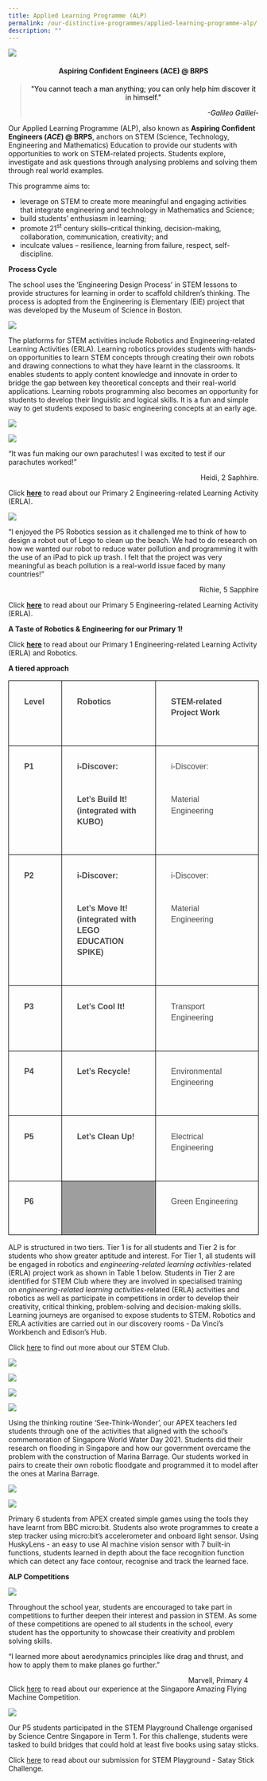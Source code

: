 ```yaml
---
title: Applied Learning Programme (ALP)
permalink: /our-distinctive-programmes/applied-learning-programme-alp/
description: ""
---
```

![](/images/2023%20Photos/alp%20-%20banner.JPG)
<h4 style="text-align: center;"><strong>Aspiring Confident Engineers (ACE) @ BRPS</strong></h4>
<blockquote>
<p style="text-align: center;"><span style="color: #000000;">"You cannot teach a man anything; you can only help him discover it in himself."</span></p>
<p style="text-align: right;"><span style="color: #000000;"><em>-Galileo Galilei-</em></span></p>
</blockquote>
<p>Our Applied Learning Programme (ALP), also known as&nbsp;<strong>Aspiring Confident Engineers (</strong><strong><em>ACE</em></strong><strong>) @ BRPS</strong>, anchors on STEM (Science, Technology, Engineering and Mathematics) Education to provide our students with opportunities to work on STEM-related projects. Students explore, investigate and ask questions through analysing problems and solving them through real world examples.</p>
<p>This programme aims to:</p>
<ul>
<li>leverage on STEM to create more meaningful and engaging activities that integrate engineering and technology in Mathematics and Science;</li>
<li>build students’ enthusiasm in learning;</li>
<li>promote 21<sup>st</sup>&nbsp;century skills ̶ critical thinking, decision-making, collaboration, communication, creativity; and</li>
<li>inculcate values – resilience, learning from failure, respect, self-discipline.</li>
</ul>
<p><strong>Process Cycle</strong></p>
<p>The school uses the ‘Engineering Design Process’ in STEM lessons to provide structures for learning in order to scaffold children’s thinking. The process is adopted from the Engineering is Elementary (EiE) project that was developed by the Museum of Science in Boston.</p>
<img src="/images/Capture-7.jpg">
<p>The platforms for STEM activities include Robotics and Engineering-related Learning Activities (ERLA). Learning robotics provides students with hands-on opportunities to learn STEM concepts through creating their own robots and drawing connections to what they have learnt in the classrooms. It enables students to apply content knowledge and innovate in order to bridge the gap between key theoretical concepts and their real-world applications. Learning robots programming also becomes an opportunity for students to develop their linguistic and logical skills. It is a fun and simple way to get students exposed to basic engineering concepts at an early age.</p>

![](/images/2023%20Photos/alp%20-%202a.jpg)

![](/images/2023%20Photos/alp%20-%202b.jpg)

<p>“It was fun making our own parachutes! I was excited to test if our parachutes worked!”</p>
<p style="text-align: right;">Heidi, 2 Saphhire.</p>
<p>Click&nbsp;<strong><a href="/departments/junior-primary/">here</a></strong>&nbsp;to read about our Primary 2 Engineering-related Learning Activity (ERLA).</p>

![](/images/2023%20Photos/alp%20-%203.jpg)

<p>“I enjoyed the P5 Robotics session as it challenged me to think of how to design a robot out of Lego to clean up the beach. We had to do research on how we wanted our robot to reduce water pollution and programming it with the use of an iPad to pick up trash. I felt that the project was very meaningful as beach pollution is a real-world issue faced by many countries!”</p>
<p style="text-align: right;">Richie, 5 Sapphire</p>
<p>Click&nbsp;<strong><a href="/2021/04/28/engineering-related-learning-activities-erla-and-robotics/">here</a></strong>&nbsp;to read about our Primary 5 Engineering-related Learning Activity (ERLA).
	
</p><p><strong>A Taste of Robotics &amp; Engineering for our Primary 1!</strong></p>
<p>Click&nbsp;<strong><a href="/2021/10/06/a-taste-of-robotics-engineering-for-our-primary-1/">here</a></strong>&nbsp;to read about our Primary 1 Engineering-related Learning Activity (ERLA) and Robotics.</p>

<p><strong>A tiered approach</strong></p>

<table style="border:none;border-collapse:collapse;"><colgroup><col width="111"><col width="231"><col width="261"></colgroup><tbody><tr style="height:30pt"><td style="border-left:solid #000000 0.6666667500000001pt;border-right:solid #000000 0.6666667500000001pt;border-bottom:solid #000000 0.6666667500000001pt;border-top:solid #000000 0.6666667500000001pt;vertical-align:top;padding:8pt 8pt 8pt 8pt;overflow:hidden;overflow-wrap:break-word;"><p style="line-height:1.38;margin-left: 15pt;margin-right: 15pt;margin-top:15pt;margin-bottom:33pt;" dir="ltr"><span style="font-size:12pt;font-family:Arial;color:#484848;background-color:transparent;font-weight:700;font-style:normal;font-variant:normal;text-decoration:none;vertical-align:baseline;white-space:pre;white-space:pre-wrap;">Level</span></p></td><td style="border-left:solid #000000 0.6666667500000001pt;border-right:solid #000000 0.6666667500000001pt;border-bottom:solid #000000 0.6666667500000001pt;border-top:solid #000000 0.6666667500000001pt;vertical-align:top;padding:8pt 8pt 8pt 8pt;overflow:hidden;overflow-wrap:break-word;"><p style="line-height:1.38;margin-left: 15pt;margin-right: 15pt;margin-top:15pt;margin-bottom:33pt;" dir="ltr"><span style="font-size:12pt;font-family:Arial;color:#484848;background-color:transparent;font-weight:700;font-style:normal;font-variant:normal;text-decoration:none;vertical-align:baseline;white-space:pre;white-space:pre-wrap;">Robotics</span></p></td><td style="border-left:solid #000000 0.6666667500000001pt;border-right:solid #000000 0.6666667500000001pt;border-bottom:solid #000000 0.6666667500000001pt;border-top:solid #000000 0.6666667500000001pt;vertical-align:top;padding:8pt 8pt 8pt 8pt;overflow:hidden;overflow-wrap:break-word;"><p style="line-height:1.38;margin-left: 15pt;margin-right: 15pt;margin-top:15pt;margin-bottom:33pt;" dir="ltr"><span style="font-size:12pt;font-family:Arial;color:#484848;background-color:transparent;font-weight:700;font-style:normal;font-variant:normal;text-decoration:none;vertical-align:baseline;white-space:pre;white-space:pre-wrap;">STEM-related Project Work</span></p></td></tr><tr style="height:30pt"><td style="border-left:solid #000000 0.6666667500000001pt;border-right:solid #000000 0.6666667500000001pt;border-bottom:solid #000000 0.6666667500000001pt;border-top:solid #000000 0.6666667500000001pt;vertical-align:top;padding:8pt 8pt 8pt 8pt;overflow:hidden;overflow-wrap:break-word;"><p style="line-height:1.38;margin-left: 15pt;margin-right: 15pt;margin-top:15pt;margin-bottom:33pt;" dir="ltr"><span style="font-size:12pt;font-family:Arial;color:#484848;background-color:transparent;font-weight:700;font-style:normal;font-variant:normal;text-decoration:none;vertical-align:baseline;white-space:pre;white-space:pre-wrap;">P1</span></p></td><td style="border-left:solid #000000 0.6666667500000001pt;border-right:solid #000000 0.6666667500000001pt;border-bottom:solid #000000 0.6666667500000001pt;border-top:solid #000000 0.6666667500000001pt;vertical-align:top;padding:8pt 8pt 8pt 8pt;overflow:hidden;overflow-wrap:break-word;"><p style="line-height:1.38;margin-left: 15pt;margin-right: 15pt;margin-top:15pt;margin-bottom:33pt;" dir="ltr"><span style="font-size:12pt;font-family:Arial;color:#484848;background-color:transparent;font-weight:700;font-style:normal;font-variant:normal;text-decoration:none;vertical-align:baseline;white-space:pre;white-space:pre-wrap;">i-Discover:</span></p><p style="line-height:1.38;margin-left: 15pt;margin-right: 15pt;margin-top:15pt;margin-bottom:33pt;" dir="ltr"><span style="font-size:12pt;font-family:Arial;color:#484848;background-color:transparent;font-weight:700;font-style:normal;font-variant:normal;text-decoration:none;vertical-align:baseline;white-space:pre;white-space:pre-wrap;">Let’s Build It! (integrated with KUBO)</span></p></td><td style="border-left:solid #000000 0.6666667500000001pt;border-right:solid #000000 0.6666667500000001pt;border-bottom:solid #000000 0.6666667500000001pt;border-top:solid #000000 0.6666667500000001pt;vertical-align:top;padding:8pt 8pt 8pt 8pt;overflow:hidden;overflow-wrap:break-word;"><p style="line-height:1.38;margin-left: 15pt;margin-right: 15pt;margin-top:15pt;margin-bottom:33pt;" dir="ltr"><span style="font-size:12pt;font-family:Arial;color:#484848;background-color:transparent;font-weight:400;font-style:normal;font-variant:normal;text-decoration:none;vertical-align:baseline;white-space:pre;white-space:pre-wrap;">i-Discover:</span></p><p style="line-height:1.38;margin-left: 15pt;margin-right: 15pt;margin-top:15pt;margin-bottom:33pt;" dir="ltr"><span style="font-size:12pt;font-family:Arial;color:#484848;background-color:transparent;font-weight:400;font-style:normal;font-variant:normal;text-decoration:none;vertical-align:baseline;white-space:pre;white-space:pre-wrap;">Material Engineering</span></p></td></tr><tr style="height:30pt"><td style="border-left:solid #000000 0.6666667500000001pt;border-right:solid #000000 0.6666667500000001pt;border-bottom:solid #000000 0.6666667500000001pt;border-top:solid #000000 0.6666667500000001pt;vertical-align:top;padding:8pt 8pt 8pt 8pt;overflow:hidden;overflow-wrap:break-word;"><p style="line-height:1.38;margin-left: 15pt;margin-right: 15pt;margin-top:15pt;margin-bottom:33pt;" dir="ltr"><span style="font-size:12pt;font-family:Arial;color:#484848;background-color:transparent;font-weight:700;font-style:normal;font-variant:normal;text-decoration:none;vertical-align:baseline;white-space:pre;white-space:pre-wrap;">P2</span></p></td><td style="border-left:solid #000000 0.6666667500000001pt;border-right:solid #000000 0.6666667500000001pt;border-bottom:solid #000000 0.6666667500000001pt;border-top:solid #000000 0.6666667500000001pt;vertical-align:top;padding:8pt 8pt 8pt 8pt;overflow:hidden;overflow-wrap:break-word;"><p style="line-height:1.38;margin-left: 15pt;margin-right: 15pt;margin-top:15pt;margin-bottom:33pt;" dir="ltr"><span style="font-size:12pt;font-family:Arial;color:#484848;background-color:transparent;font-weight:700;font-style:normal;font-variant:normal;text-decoration:none;vertical-align:baseline;white-space:pre;white-space:pre-wrap;">i-Discover:</span></p><p style="line-height:1.38;margin-left: 15pt;margin-right: 15pt;margin-top:15pt;margin-bottom:33pt;" dir="ltr"><span style="font-size:12pt;font-family:Arial;color:#484848;background-color:transparent;font-weight:700;font-style:normal;font-variant:normal;text-decoration:none;vertical-align:baseline;white-space:pre;white-space:pre-wrap;">Let’s Move It! (integrated with LEGO EDUCATION SPIKE)</span></p></td><td style="border-left:solid #000000 0.6666667500000001pt;border-right:solid #000000 0.6666667500000001pt;border-bottom:solid #000000 0.6666667500000001pt;border-top:solid #000000 0.6666667500000001pt;vertical-align:top;padding:8pt 8pt 8pt 8pt;overflow:hidden;overflow-wrap:break-word;"><p style="line-height:1.38;margin-left: 15pt;margin-right: 15pt;margin-top:15pt;margin-bottom:33pt;" dir="ltr"><span style="font-size:12pt;font-family:Arial;color:#484848;background-color:transparent;font-weight:400;font-style:normal;font-variant:normal;text-decoration:none;vertical-align:baseline;white-space:pre;white-space:pre-wrap;">i-Discover:</span></p><p style="line-height:1.38;margin-left: 15pt;margin-right: 15pt;margin-top:15pt;margin-bottom:33pt;" dir="ltr"><span style="font-size:12pt;font-family:Arial;color:#484848;background-color:transparent;font-weight:400;font-style:normal;font-variant:normal;text-decoration:none;vertical-align:baseline;white-space:pre;white-space:pre-wrap;">Material Engineering</span></p></td></tr><tr style="height:30pt"><td style="border-left:solid #000000 0.6666667500000001pt;border-right:solid #000000 0.6666667500000001pt;border-bottom:solid #000000 0.6666667500000001pt;border-top:solid #000000 0.6666667500000001pt;vertical-align:top;padding:8pt 8pt 8pt 8pt;overflow:hidden;overflow-wrap:break-word;"><p style="line-height:1.38;margin-left: 15pt;margin-right: 15pt;margin-top:15pt;margin-bottom:33pt;" dir="ltr"><span style="font-size:12pt;font-family:Arial;color:#484848;background-color:transparent;font-weight:700;font-style:normal;font-variant:normal;text-decoration:none;vertical-align:baseline;white-space:pre;white-space:pre-wrap;">P3</span></p></td><td style="border-left:solid #000000 0.6666667500000001pt;border-right:solid #000000 0.6666667500000001pt;border-bottom:solid #000000 0.6666667500000001pt;border-top:solid #000000 0.6666667500000001pt;vertical-align:top;padding:8pt 8pt 8pt 8pt;overflow:hidden;overflow-wrap:break-word;"><p style="line-height:1.38;margin-left: 15pt;margin-right: 15pt;margin-top:15pt;margin-bottom:33pt;" dir="ltr"><span style="font-size:12pt;font-family:Arial;color:#484848;background-color:transparent;font-weight:700;font-style:normal;font-variant:normal;text-decoration:none;vertical-align:baseline;white-space:pre;white-space:pre-wrap;">Let’s Cool It!</span></p></td><td style="border-left:solid #000000 0.6666667500000001pt;border-right:solid #000000 0.6666667500000001pt;border-bottom:solid #000000 0.6666667500000001pt;border-top:solid #000000 0.6666667500000001pt;vertical-align:top;padding:8pt 8pt 8pt 8pt;overflow:hidden;overflow-wrap:break-word;"><p style="line-height:1.38;margin-left: 15pt;margin-right: 15pt;margin-top:15pt;margin-bottom:33pt;" dir="ltr"><span style="font-size:12pt;font-family:Arial;color:#484848;background-color:transparent;font-weight:400;font-style:normal;font-variant:normal;text-decoration:none;vertical-align:baseline;white-space:pre;white-space:pre-wrap;">Transport Engineering</span></p></td></tr><tr style="height:30pt"><td style="border-left:solid #000000 0.6666667500000001pt;border-right:solid #000000 0.6666667500000001pt;border-bottom:solid #000000 0.6666667500000001pt;border-top:solid #000000 0.6666667500000001pt;vertical-align:top;padding:8pt 8pt 8pt 8pt;overflow:hidden;overflow-wrap:break-word;"><p style="line-height:1.38;margin-left: 15pt;margin-right: 15pt;margin-top:15pt;margin-bottom:33pt;" dir="ltr"><span style="font-size:12pt;font-family:Arial;color:#484848;background-color:transparent;font-weight:700;font-style:normal;font-variant:normal;text-decoration:none;vertical-align:baseline;white-space:pre;white-space:pre-wrap;">P4</span></p></td><td style="border-left:solid #000000 0.6666667500000001pt;border-right:solid #000000 0.6666667500000001pt;border-bottom:solid #000000 0.6666667500000001pt;border-top:solid #000000 0.6666667500000001pt;vertical-align:top;padding:8pt 8pt 8pt 8pt;overflow:hidden;overflow-wrap:break-word;"><p style="line-height:1.38;margin-left: 15pt;margin-right: 15pt;margin-top:15pt;margin-bottom:33pt;" dir="ltr"><span style="font-size:12pt;font-family:Arial;color:#484848;background-color:transparent;font-weight:700;font-style:normal;font-variant:normal;text-decoration:none;vertical-align:baseline;white-space:pre;white-space:pre-wrap;">Let’s Recycle!</span></p></td><td style="border-left:solid #000000 0.6666667500000001pt;border-right:solid #000000 0.6666667500000001pt;border-bottom:solid #000000 0.6666667500000001pt;border-top:solid #000000 0.6666667500000001pt;vertical-align:top;padding:8pt 8pt 8pt 8pt;overflow:hidden;overflow-wrap:break-word;"><p style="line-height:1.38;margin-left: 15pt;margin-right: 15pt;margin-top:15pt;margin-bottom:33pt;" dir="ltr"><span style="font-size:12pt;font-family:Arial;color:#484848;background-color:transparent;font-weight:400;font-style:normal;font-variant:normal;text-decoration:none;vertical-align:baseline;white-space:pre;white-space:pre-wrap;">Environmental Engineering</span></p></td></tr><tr style="height:30pt"><td style="border-left:solid #000000 0.6666667500000001pt;border-right:solid #000000 0.6666667500000001pt;border-bottom:solid #000000 0.6666667500000001pt;border-top:solid #000000 0.6666667500000001pt;vertical-align:top;padding:8pt 8pt 8pt 8pt;overflow:hidden;overflow-wrap:break-word;"><p style="line-height:1.38;margin-left: 15pt;margin-right: 15pt;margin-top:15pt;margin-bottom:33pt;" dir="ltr"><span style="font-size:12pt;font-family:Arial;color:#484848;background-color:transparent;font-weight:700;font-style:normal;font-variant:normal;text-decoration:none;vertical-align:baseline;white-space:pre;white-space:pre-wrap;">P5</span></p></td><td style="border-left:solid #000000 0.6666667500000001pt;border-right:solid #000000 0.6666667500000001pt;border-bottom:solid #000000 0.6666667500000001pt;border-top:solid #000000 0.6666667500000001pt;vertical-align:top;padding:8pt 8pt 8pt 8pt;overflow:hidden;overflow-wrap:break-word;"><p style="line-height:1.38;margin-left: 15pt;margin-right: 15pt;margin-top:15pt;margin-bottom:33pt;" dir="ltr"><span style="font-size:12pt;font-family:Arial;color:#484848;background-color:transparent;font-weight:700;font-style:normal;font-variant:normal;text-decoration:none;vertical-align:baseline;white-space:pre;white-space:pre-wrap;">Let’s Clean Up!</span></p></td><td style="border-left:solid #000000 0.6666667500000001pt;border-right:solid #000000 0.6666667500000001pt;border-bottom:solid #000000 0.6666667500000001pt;border-top:solid #000000 0.6666667500000001pt;vertical-align:top;padding:8pt 8pt 8pt 8pt;overflow:hidden;overflow-wrap:break-word;"><p style="line-height:1.38;margin-left: 15pt;margin-right: 15pt;margin-top:15pt;margin-bottom:33pt;" dir="ltr"><span style="font-size:12pt;font-family:Arial;color:#484848;background-color:transparent;font-weight:400;font-style:normal;font-variant:normal;text-decoration:none;vertical-align:baseline;white-space:pre;white-space:pre-wrap;">Electrical Engineering</span></p></td></tr><tr style="height:30pt"><td style="border-left:solid #000000 0.6666667500000001pt;border-right:solid #000000 0.6666667500000001pt;border-bottom:solid #000000 0.6666667500000001pt;border-top:solid #000000 0.6666667500000001pt;vertical-align:top;padding:8pt 8pt 8pt 8pt;overflow:hidden;overflow-wrap:break-word;"><p style="line-height:1.38;margin-left: 15pt;margin-right: 15pt;margin-top:15pt;margin-bottom:33pt;" dir="ltr"><span style="font-size:12pt;font-family:Arial;color:#484848;background-color:transparent;font-weight:700;font-style:normal;font-variant:normal;text-decoration:none;vertical-align:baseline;white-space:pre;white-space:pre-wrap;">P6</span></p></td><td style="border-left:solid #000000 0.6666667500000001pt;border-right:solid #000000 0.6666667500000001pt;border-bottom:solid #000000 0.6666667500000001pt;border-top:solid #000000 0.6666667500000001pt;vertical-align:top;background-color:#9e9e9e;padding:8pt 8pt 8pt 8pt;overflow:hidden;overflow-wrap:break-word;"><br></td><td style="border-left:solid #000000 0.6666667500000001pt;border-right:solid #000000 0.6666667500000001pt;border-bottom:solid #000000 0.6666667500000001pt;border-top:solid #000000 0.6666667500000001pt;vertical-align:top;padding:8pt 8pt 8pt 8pt;overflow:hidden;overflow-wrap:break-word;"><p style="line-height:1.38;margin-left: 15pt;margin-right: 15pt;margin-top:15pt;margin-bottom:33pt;" dir="ltr"><span style="font-size:12pt;font-family:Arial;color:#484848;background-color:transparent;font-weight:400;font-style:normal;font-variant:normal;text-decoration:none;vertical-align:baseline;white-space:pre;white-space:pre-wrap;">Green Engineering</span></p></td></tr></tbody></table>




<p>ALP is structured in two tiers. Tier 1 is for all students and Tier 2 is for students who show greater aptitude and interest. For Tier 1, all students will be engaged in robotics and&nbsp;<em>engineering-related learning activities</em>-related (ERLA) project work as shown in Table 1 below. Students in Tier 2 are identified for STEM Club where they are involved in specialised training on&nbsp;<em>engineering-related learning activities</em>-related (ERLA) activities and robotics as well as participate in competitions in order to develop their creativity, critical thinking, problem-solving and decision-making skills. Learning journeys are organised to expose students to STEM. Robotics and ERLA activities are carried out in our discovery rooms - Da Vinci’s Workbench and Edison’s Hub.</p>

Click [here](/departments/ccas/stem/) to find out more about our STEM Club.

![](/images/2023%20Photos/alp%20-%204a.jpg)

![](/images/2023%20Photos/alp%20-%204b.jpg)

![](/images/2023%20Photos/alp%20-%204c.jpg)

![](/images/2023%20Photos/alp%20-%204d.jpg)

Using the thinking routine ‘See-Think-Wonder’, our APEX teachers led students through one of the activities that aligned with the school’s commemoration of Singapore World Water Day 2021. Students did their research on flooding in Singapore and how our government overcame the problem with the construction of Marina Barrage. Our students worked in pairs to create their own robotic floodgate and programmed it to model after the ones at Marina Barrage.

![](/images/2023%20Photos/alp%20-%205a.jpeg)

![](/images/2023%20Photos/alp%20-%205b.jpeg)

Primary 6 students from APEX created simple games using the tools they have learnt from BBC micro:bit. Students also wrote programmes to create a step tracker using micro:bit’s accelerometer and onboard light sensor. Using HuskyLens - an easy to use AI machine vision sensor with 7 built-in functions, students learned in depth about the face recognition function which can detect any face contour, recognise and track the learned face.

**ALP Competitions**

![](/images/2023%20Photos/alp%20-%206.jpg)

Throughout the school year, students are encouraged to take part in competitions to further deepen their interest and passion in STEM. As some of these competitions are opened to all students in the school, every student has the opportunity to showcase their creativity and problem solving skills.

“I learned more about aerodynamics principles like drag and thrust, and how to apply them to make planes go further.”

&nbsp;&nbsp;&nbsp;&nbsp;&nbsp;&nbsp;&nbsp;&nbsp;&nbsp;&nbsp;&nbsp;&nbsp;&nbsp;&nbsp;&nbsp;&nbsp;&nbsp;&nbsp;&nbsp;&nbsp;&nbsp;&nbsp;&nbsp;&nbsp;&nbsp;&nbsp;&nbsp;&nbsp;&nbsp;&nbsp;&nbsp;&nbsp;&nbsp;&nbsp;&nbsp;&nbsp;&nbsp;&nbsp;&nbsp;&nbsp;&nbsp;&nbsp;&nbsp;&nbsp;&nbsp;&nbsp;&nbsp;&nbsp;&nbsp;&nbsp;&nbsp;&nbsp;&nbsp;&nbsp;&nbsp;&nbsp;&nbsp;&nbsp;&nbsp;&nbsp;&nbsp;&nbsp;&nbsp;&nbsp;&nbsp;&nbsp;&nbsp;&nbsp;&nbsp;&nbsp;&nbsp;&nbsp;&nbsp;&nbsp;&nbsp;&nbsp;&nbsp;&nbsp;&nbsp;&nbsp;&nbsp;&nbsp;&nbsp;&nbsp;&nbsp;&nbsp;&nbsp;&nbsp;&nbsp;&nbsp;&nbsp;&nbsp;Marvell, Primary 4
																																													Click [here](/2023/03/30/singapore-amazing-flying-machine-competition-2023/) to read about our experience at the Singapore Amazing Flying Machine Competition.		
																																													
![](/images/2023%20Photos/alp%20-%207.jpg)		

Our P5 students participated in the STEM Playground Challenge organised by Science Centre Singapore in Term 1. For this challenge, students were tasked to build bridges that could hold at least five books using satay sticks.

Click [here](/2023/03/30/stem-playground-satay-stick-challenge/) to read about our submission for STEM Playground - Satay Stick Challenge.



